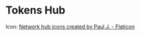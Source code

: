 # Tokens Hub

Icon: <a href="https://www.flaticon.com/free-icons/network-hub" title="network hub icons">Network hub icons created by Paul J. - Flaticon</a>
